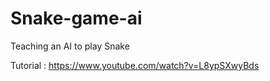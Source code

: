 # Snake-game-ai
Teaching an AI to play Snake

Tutorial : https://www.youtube.com/watch?v=L8ypSXwyBds
